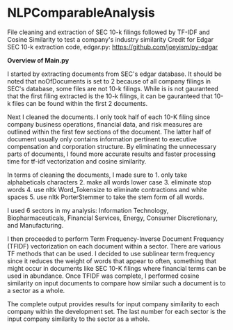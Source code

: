 # NLPComparableAnalysis
File cleaning and extraction of SEC 10-k filings followed by TF-IDF and Cosine Similarity to test a company's industry similarity
Credit for Edgar SEC 10-k extraction code, edgar.py: https://github.com/joeyism/py-edgar 

**Overview of Main.py**

I started by extracting documents from SEC's edgar database. It should be noted that noOfDocuments is set to 2 because of all company filings in SEC's database, some files are not 10-k filings. While is is not gauranteed that the first filing extracted is the 10-k filings, it can be gauranteed that 10-k files can be found within the first 2 documents.

Next I cleaned the documents. I only took half of each 10-K filing since company business operations, financial data, and risk measures are outlined within the first few sections of the document. The latter half of document usually only contains information pertinent to executive compensation and corporation structure. By eliminating the unnecessary parts of documents, I found more accurate results and faster processing time for tf-idf vectorization and cosine similarity.

In terms of cleaning the documents, I made sure to 1. only take alphabeticals characters 2. make all words lower case 3. eliminate stop words 4. use nltk Word_Tokensize to eliminate contractions and white spaces 5. use nltk PorterStemmer to take the stem form of all words. 

I used 6 sectors in my analysis: Information Technology, Biopharmaceuticals, Financial Services, Energy, Consumer Discretionary, and Manufacturing.

I then proceeded to perform Term Frequency-Inverse Document Frequency (TFIDF) vectorization on each document within a sector. There are various TF methods that can be used. I decided to use sublinear term frequency since it reduces the weight of words that appear to often, something that might occur in documents like SEC 10-K filings where financial terms can be used in abundance. Once TFIDF was complete, I performed cosine similarity on input documents to compare how similar such a document is to a sector as a whole.

The complete output provides results for input company similarity to each company within the development set. The last number for each sector is the input company similarity to the sector as a whole. 
